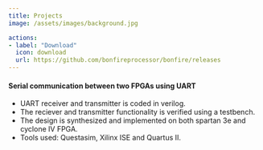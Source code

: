 ```yaml
---
title: Projects
image: /assets/images/background.jpg

actions:
- label: "Download"
  icon: download
  url: https://github.com/bonfireprocessor/bonfire/releases
---
```


#### Serial communication between two FPGAs using UART
* UART receiver and transmitter is coded in verilog.
* The reciever and transmitter functionality is verified using a testbench.
* The design is synthesized and implemented on both spartan 3e and cyclone IV FPGA.
* Tools used: Questasim, Xilinx ISE and Quartus II.
